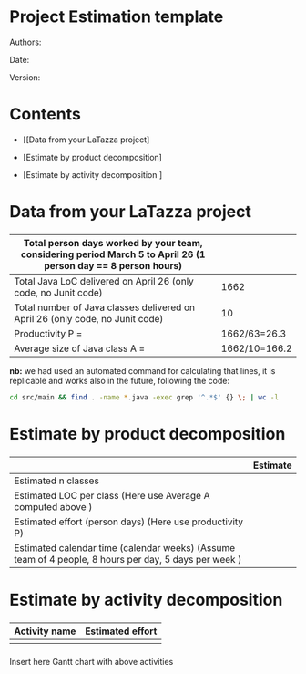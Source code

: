 # Project Estimation  template

Authors:

Date:

Version:

# Contents

- [[Data from your LaTazza project]

- [Estimate by product decomposition]
- [Estimate by activity decomposition ]



# Data from your LaTazza project

###

|         Total person days worked by your  team, considering period March 5 to April 26 (1 person day == 8 person hours)     |   |
| ----------- | ------------------------------- |
|Total Java LoC delivered on April 26 (only code, no Junit code) |1662 |
| Total number of Java classes delivered on April 26 (only code, no Junit code)|10 |
| Productivity P =|1662/63=26.3 |
|Average size of Java class A = | 1662/10=166.2 |

**nb:** we had used an automated command for calculating that lines, it is
replicable and works also in the future, following the code:
```bash
cd src/main && find . -name *.java -exec grep '^.*$' {} \; | wc -l
```

<!--
    to keep only the non blank lines:
    cd src/main && find . -name *.java -exec grep [a-zA-Z0-9{}] {} \; | wc -l
-->

# Estimate by product decomposition



###

|             | Estimate                        |
| ----------- | ------------------------------- |
| Estimated n classes   |                             |
| Estimated LOC per class  (Here use Average A computed above )      |                            |
| Estimated effort  (person days) (Here use productivity P)  |                                      |
| Estimated calendar time (calendar weeks) (Assume team of 4 people, 8 hours per day, 5 days per week ) |                    |


# Estimate by activity decomposition



###

|         Activity name    | Estimated effort    |
| ----------- | ------------------------------- |
| | |


###
Insert here Gantt chart with above activities







